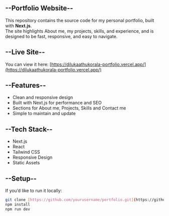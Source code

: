 ## --Portfolio Website--

This repository contains the source code for my personal portfolio, built with **Next.js**.  
The site highlights About me, my projects, skills, and experience, and is designed to be fast, responsive, and easy to navigate.

## --Live Site--
You can view it here: [https://dilukaathukorala-portfolio.vercel.app/](https://dilukaathukorala-portfolio.vercel.app/)

## --Features--
- Clean and responsive design  
- Built with Next.js for performance and SEO  
- Sections for About me, Projects, Skills and Contact me
- Simple to maintain and update  

## --Tech Stack--
- Next.js  
- React
- Tailwind CSS
- Responsive Design
- Static Assets  

## --Setup--
If you’d like to run it locally:

```bash
git clone [https://github.com/yourusername/portfolio.git](https://github.com/dilukaathukorala/My-Portfolio.git)
npm install
npm run dev
